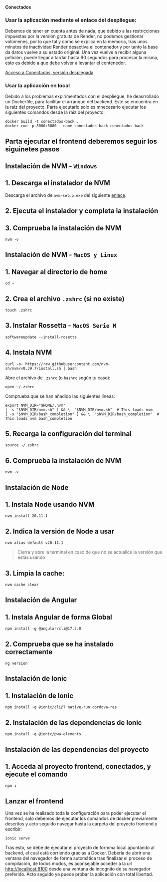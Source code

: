 #### Conectados

### Usar la aplicación mediante el enlace del despliegue:

Debemos de tener en cuenta antes de nada, que debido a las restricciones impuestas por la versión gratuita de Render, no podemos gestionar volúmenes, por lo que tal y como se explica en la memoria, tras unos minutos de inactividad Render desactiva el contenedor y por tanto la base da datos vuelve a su estado original. Una vez vuelve a recibir alguna petición, puede llegar a tardar hasta 90 segundos para procesar la misma, esto es debido a que debe volver a levantar el contenedor.

[Acceso a Conectados, versión desplegada](https://conectados-two.vercel.app/initialice)

### Usar la aplicación en local

Debido a los problemas expirimentados con el despliegue, he deasrrollado un Dockerfile, para facilitar el arranque del backend. Este se encuentra en la raiz del proyecto. Parta ejecutarlo solo es mnecesario ejecutar los siguientes comandos desde la raiz del proyecto:

```Shell
docker build -t conectados-back .
docker run -p 8080:8080 --name conectados-back conectados-back
```

## Parta ejecutar el frontend deberemos seguir los siguinetes pasos

## Instalación de NVM - `Windows`

## 1. Descarga el instalador de NVM

Descarga el archivo de `nvm-setup.exe` del siguiente [enlace](https://github.com/coreybutler/nvm-windows/releases/tag/1.1.12).

## 2. Ejecuta el instalador y completa la instalación

## 3. Comprueba la instalación de NVM

```Shell
nvm -v
```

## Instalación de NVM - `MacOS y Linux`

## 1. Navegar al directorio de home

```Shell
cd ~
```

## 2. Crea el archivo `.zshrc` (si no existe)

```Shell
touch .zshrc
```

## 3. Instalar Rossetta - `MacOS Serie M`

```Shell
softwareupdate --install-rosetta
```

## 4. Instala NVM

```Shell
curl -o- https://raw.githubusercontent.com/nvm-sh/nvm/v0.39.7/install.sh | bash
```

Abre el archivo de `.zshrc` (o `bashrc` según tu caso):

```Shell
open ~/.zshrc
```

Comprueba que se han añadido las siguientes líneas:

```
export NVM_DIR="$HOME/.nvm"
[ -s "$NVM_DIR/nvm.sh" ] && \. "$NVM_DIR/nvm.sh"  # This loads nvm
[ -s "$NVM_DIR/bash_completion" ] && \. "$NVM_DIR/bash_completion"  # This loads nvm bash_completion
```

## 5. Recarga la configuración del terminal

```Shell
source ~/.zshrc
```

## 6. Comprueba la instalación de NVM

```Shell
nvm -v
```

## Instalación de Node

## 1. Instala Node usando NVM

```Shell
nvm install 20.11.1
```

## 2. Indica la versión de Node a usar

```Shell
nvm alias default v20.11.1
```

> Cierra y abre la terminal en caso de que no se actualice la versión que estás usando

## 3. Limpia la cache:

```Shell
nvm cache clear
```

## Instalación de Angular

## 1. Instala Angular de forma Global

```Shell
npm install -g @angular/cli@17.2.0
```

## 2. Comprueba que se ha instalado correctamente

```Shell
ng version
```

## Instalación de Ionic

## 1. Instalación de Ionic

```Shell
npm install -g @ionic/cli@7 native-run cordova-res
```

## 2. Instalación de las dependencias de Ionic

```Shell
npm install -g @ionic/pwa-elements
```

## Instalación de las dependencias del proyecto

## 1. Acceda al proyecto frontend, conectados, y ejecute el comando

```Shell
npm i
```

## Lanzar el frontend

Una vez se ha realizado toda la configuración para poder ejecutar el frontend, solo debemos de ejecutar los comandos de docker previamente descritos y acto seguido navegar hasta la carpeta del proyecto frontend y escribir:

```Shell
ionic serve
```

Tras esto, se debe de ejecutar el proyecto de formma local apuntando al backend, el cual está corriendo gracias a Docker. Debería de abrir una ventana del navegador de forma automática tras finalizar el proceso de compilación, de todos modos, es aconsejable acceder a la url [http://localhost:8100](http://localhost:8100) desde una ventana de incognito de su navegador preferido. Acto seguido ya puede probar la aplicación con total libertad.
